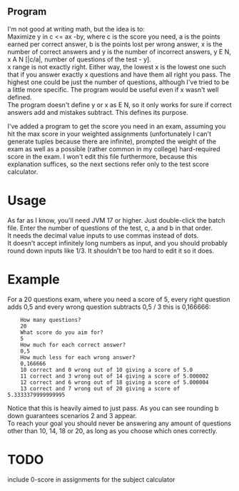 ## Program

I'm not good at writing math, but the idea is to:  
Maximize y in c <= ax -by, where c is the score you need, a is the points earned per correct answer, b is the points lost per wrong answer, x is the number of correct answers and y is the number of incorrect answers, y E N, x A N [|c/a|, number of questions of the test - y].  
x range is not exactly right. Either way, the lowest x is the lowest one such that if you answer exactly x questions and have them all right you pass. The highest one could be just the number of questions, although I've tried to be a little more specific. The program would be useful even if x wasn't well defined.  
The program doesn't define y or x as E N, so it only works for sure if correct answers add and mistakes subtract. This defines its purpose.

I've added a program to get the score you need in an exam, assuming you hit the max score in your weighted assignments (unfortunately I can't generate tuples because there are infinite), prompted the weight of the exam as well as a possible (rather common in my college) hard-required score in the exam. I won't edit this file furthermore, because this explanation suffices, so the next sections refer only to the test score calculator.

# Usage

As far as I know, you'll need JVM 17 or higher. Just double-click the batch file. Enter the number of questions of the test, c, a and b in that order.  
It needs the decimal value inputs to use commas instead of dots.  
It doesn't accept infinitely long numbers as input, and you should probably round down inputs like 1/3. It shouldn't be too hard to edit it so it does.

# Example

For a 20 questions exam, where you need a score of 5, every right question adds 0,5 and every wrong question subtracts 0,5 / 3 this is 0,166666:

        How many questions?
        20
        What score do you aim for?
        5
        How much for each correct answer?
        0,5
        How much less for each wrong answer?
        0,166666
        10 correct and 0 wrong out of 10 giving a score of 5.0
        11 correct and 3 wrong out of 14 giving a score of 5.000002
        12 correct and 6 wrong out of 18 giving a score of 5.000004
        13 correct and 7 wrong out of 20 giving a score of 5.3333379999999995

Notice that this is heavily aimed to just pass. As you can see rounding b down guarantees scenarios 2 and 3 appear.  
To reach your goal you should never be answering any amount of questions other than 10, 14, 18 or 20, as long as you choose which ones correctly.

# TODO

include 0-score in assignments for the subject calculator